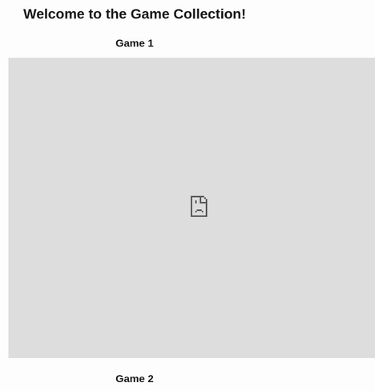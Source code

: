 <!DOCTYPE html>
<html lang="en">
<head>
<meta charset="UTF-8">
<meta name="viewport" content="width=device-width, initial-scale=1.0">
<title>Game Collection</title>
<style>
  body {
    font-family: Arial, sans-serif;
    text-align: center;
  }
  .game {
    margin-bottom: 20px;
  }
</style>
</head>
<body>
  <h1>Welcome to the Game Collection!</h1>
  
  <!-- Game 1 -->
  <div class="game">
    <h2>Game 1</h2>
    <iframe src="https://www.example.com/game1" width="800" height="600" frameborder="0"></iframe>
  </div>

  <!-- Game 2 -->
  <div class="game">
    <h2>Game 2</h2>
    <iframe src="https

